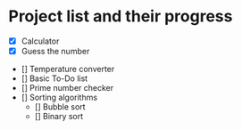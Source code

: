# Project list and their progress

- [x] Calculator
- [x] Guess the number
- [] Temperature converter
- [] Basic To-Do list 
- [] Prime number checker
- [] Sorting algorithms
  - [] Bubble sort
  - [] Binary sort
